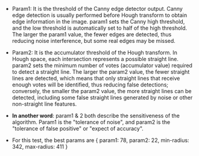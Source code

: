 - Param1: It is the threshold of the Canny edge detector output. Canny edge detection is usually performed before Hough transform to obtain edge information in the image. param1 sets the Canny high threshold, and the low threshold is automatically set to half of the high threshold. The larger the param1 value, the fewer edges are detected, thus reducing noise interference, but some real edges may be missed.

- Param2: It is the accumulator threshold of the Hough transform. In Hough space, each intersection represents a possible straight line. param2 sets the minimum number of votes (accumulator value) required to detect a straight line. The larger the param2 value, the fewer straight lines are detected, which means that only straight lines that receive enough votes will be identified, thus reducing false detections; conversely, the smaller the param2 value, the more straight lines can be detected, including some false straight lines generated by noise or other non-straight line features.

- **In another word**: param1 & 2 both describe the sensitiveness of the algorithm. Param1 is the "tolerance of noise", and param2 is the "tolerance of false positive" or "expect of accuracy".

- For this test, the best params are { param1: 78, param2: 22, min-radius: 342, max-radius: 411 }
